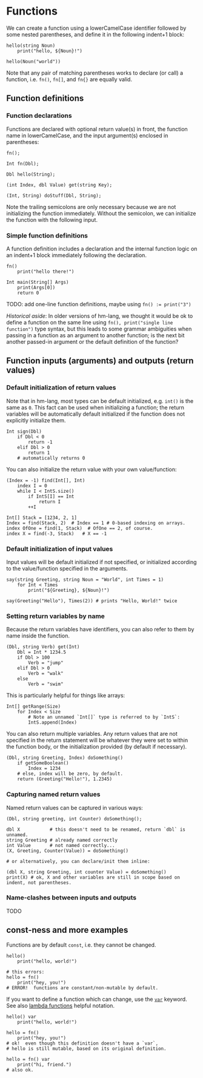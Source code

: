 # Functions

We can create a function using a lowerCamelCase identifier followed by some
nested parentheses, and define it in the following indent+1 block:

```
hello(string Noun)
    print("hello, ${Noun}!")

hello(Noun("world"))
```

Note that any pair of matching parentheses works to declare (or call) a function, 
i.e. `fn()`, `fn[]`, and `fn{}` are equally valid.

## Function definitions

### Function declarations

Functions are declared with optional return value(s) in front, the function
name in lowerCamelCase, and the input argument(s) enclosed in parentheses:

```
fn();

Int fn(Dbl);

Dbl hello(String);

(int Index, dbl Value) get(string Key);

(Int, String) doStuff(Dbl, String);
```

Note the trailing semicolons are only necessary because we are not
initializing the function immediately.  Without the semicolon, we can
initialize the function with the following input.

### Simple function definitions

A function definition includes a declaration and the internal function logic
on an indent+1 block immediately following the declaration.

```
fn()
    print("hello there!")

Int main(String[] Args)
    print(Args[0])
    return 0
```

TODO: add one-line function definitions, maybe using `fn() := print("3")`

*Historical aside*:
In older versions of hm-lang, we thought it would be ok to define a function
on the same line using `fn(), print("single line function")` type syntax, but
this leads to some grammar ambiguities when passing in a function as an argument
to another function; is the next bit another passed-in argument or the default
definition of the function?


## Function inputs (arguments) and outputs (return values)

### Default initialization of return values

Note that in hm-lang, most types can be default initialized, e.g.
`int()` is the same as `0`.  This fact can be used when initializing
a function; the return variables will be automatically default
initialized if the function does not explicitly initialize them.

```
Int sign(Dbl)
    if Dbl < 0
        return -1
    elif Dbl > 0
        return 1
    # automatically returns 0
```

You can also initialize the return value with your own value/function:

```
(Index = -1) find(Int[], Int)
    index I = 0
    while I < IntS.size()
        if IntS[I] == Int
            return I
        ++I

Int[] Stack = [1234, 2, 1]
Index = find(Stack, 2)  # Index == 1 # 0-based indexing on arrays.
index OfOne = find(1, Stack)  # OfOne == 2, of course.
index X = find(-3, Stack)   # X == -1
```

### Default initialization of input values

Input values will be default initialized if not specified, or
initialized according to the value/function specified in the arguments.

```
say(string Greeting, string Noun = "World", int Times = 1)
    for Int < Times
        print("${Greeting}, ${Noun}!")

say(Greeting("Hello"), Times(2)) # prints "Hello, World!" twice
```

### Setting return variables by name

Because the return variables have identifiers, you can also refer to
them by name inside the function.

```
(Dbl, string Verb) get(Int)
    Dbl = Int * 1234.5
    if Dbl > 100
        Verb = "jump"
    elif Dbl > 0
        Verb = "walk"
    else
        Verb = "swim"
```

This is particularly helpful for things like arrays:

```
Int[] getRange(Size)
    for Index < Size
        # Note an unnamed `Int[]` type is referred to by `IntS`:
        IntS.append(Index)
```

You can also return multiple variables.  Any return values that are not specified
in the return statement will be whatever they were set to within the function body,
or the initialization provided (by default if necessary).

```
(Dbl, string Greeting, Index) doSomething()
    if getSomeBoolean()
        Index = 1234
    # else, index will be zero, by default.
    return (Greeting("Hello!"), 1.2345)
```

### Capturing named return values

Named return values can be captured in various ways:

```
(Dbl, string greeting, int Counter) doSomething();

dbl X           # this doesn't need to be renamed, return `dbl` is unnamed.
string Greeting # already named correctly
int Value       # not named correctly...
(X, Greeting, Counter(Value)) = doSomething()

# or alternatively, you can declare/init them inline:

(dbl X, string Greeting, int counter Value) = doSomething()
print(X) # ok, X and other variables are still in scope based on indent, not parentheses.
```

### Name-clashes between inputs and outputs

TODO

## const-ness and more examples

Functions are by default `const`, i.e. they cannot be changed.

```
hello()
    print("hello, world!")

# this errors:
hello = fn()
    print("hey, you!")
# ERROR!  functions are constant/non-mutable by default.
```

If you want to define a function which can change, use the 
[`var`](./var_vs_const.md) keyword.  See also
[lambda functions](./lambda_functions.md) helpful notation.

```
hello() var
    print("hello, world!")

hello = fn()
    print("hey, you!")
# ok!  even though this definition doesn't have a `var`,
# hello is still mutable, based on its original definition.

hello = fn() var
    print("hi, friend.")
# also ok.
```
